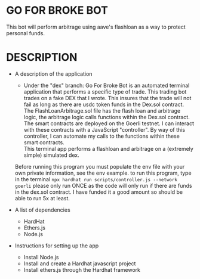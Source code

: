 # GO FOR BROKE BOT

This bot will perform arbitrage using aave's flashloan as a way to protect personal funds. 



# DESCRIPTION
- A description of the application
  - Under the "dex" branch: 
  Go For Broke Bot is an automated terminal application that performs a specific type of trade. This trading bot trades on a fake DEX that I wrote. This insures that the trade will not fail as long as there are usdc token funds in the Dex.sol contract. The FlashLoanArbitrage.sol file has the flash loan and arbitrage logic, the arbitrage logic calls functions within the Dex.sol contract. The smart contracts are deployed on the Goerli testnet. I can interact with these contracts with a JavaScript "controller". By way of this controller, I can automate my calls to the functions within these smart contracts.  
  This terminal app performs a flashloan and arbitrage on a (extremely simple) simulated dex.

  Before running this program you must populate the env file with your own private information, see the env example.
  to run this program, type in the terminal 
   `npx hardhat run scripts/controller.js --network goerli`
  please only run ONCE as the code will only run if there are funds in the dex.sol contract. I have funded it a good amount so should be able to run 5x at least.

- A list of dependencies
  - HardHat
  - Ethers.js
  - Node.js

- Instructions for setting up the app
  - Install Node.js
  - Install and create a Hardhat javascript project 
  - Install ethers.js through the Hardhat framework

